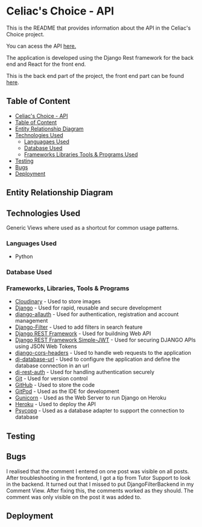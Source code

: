# Celiac's Choice - API

This is the README that provides information about the API in the Celiac's Choice project.

You can acess the API [here.](https://celiacs-api-bf52b941b62a.herokuapp.com/)

The application is developed using the Django Rest framework for the back end and React for the front end. 

This is the back end part of the project, the front end part can be found [here](https://github.com/SofiaNords/celiacs-choice).

## Table of Content

- [Celiac's Choice - API](#celiacs-choice---api)
- [Table of Content](#table-of-content)
- [Entity Relationship Diagram](#entity-relationship-diagram)
- [Technologies Used](#technologies-used)
    - [Languagaes Used](#languages-used)
    - [Database Used](#database-used)
    - [Frameworks Libraries Tools & Programs Used](#frameworks-libraries-tools--programs)
- [Testing](#testing)
- [Bugs](#bugs)
- [Deployment](#deployment)


## Entity Relationship Diagram


## Technologies Used

Generic Views where used as a shortcut for common usage patterns.

### Languages Used

- Python


### Database Used



### Frameworks, Libraries, Tools & Programs

- [Cloudinary](https://cloudinary.com/) - Used to store images
- [Django](https://www.djangoproject.com/) - Used for rapid, reusable and secure development
- [django-allauth](https://docs.allauth.org/) - Used for authentication, registration and account management
- [Django-Filter](https://django-filter.readthedocs.io/en/stable/) - Used to add filters in search feature
- [Django REST Framework](https://www.django-rest-framework.org/) - Used for buildning Web API
- [Django REST Framework Simple-JWT](https://django-rest-framework-simplejwt.readthedocs.io/) - Used for securing DJANGO APIs using JSON Web Tokens
- [django-cors-headers](https://pypi.org/project/django-cors-headers/) - Used to handle web requests to the application
- [dj-database-url](https://pypi.org/project/dj-database-url/) - Used to configure the application and define the database connection in an url
- [dj-rest-auth](https://dj-rest-auth.readthedocs.io/) - Used for handling authentication securely
- [Git](https://git-scm.com/) - Used for version control
- [GitHub](https://github.com/) - Used to store the code
- [GitPod](https://www.gitpod.io/) - Used as the IDE for development
- [Gunicorn](https://docs.djangoproject.com/en/4.2/howto/deployment/wsgi/gunicorn/) - Used as the Web Server to run Django on Heroku
- [Heroku](https://dashboard.heroku.com/) - Used to deploy the API
- [Psycopg](https://pypi.org/project/psycopg2/) - Used as a database adapter to support the connection to database

## Testing

## Bugs

I realised that the comment I entered on one post was visible on all posts.
After troubleshooting in the frontend, I got a tip from Tutor Support to look in the backend.
It turned out that I missed to put DjangoFilterBackend in my Comment View.
After fixing this, the comments worked as they should. The comment was only visible on the 
post it was added to.

## Deployment